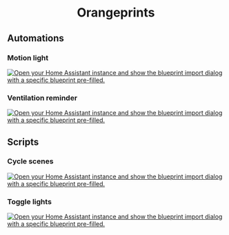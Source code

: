 <h1 align=center>Orangeprints</h1>

## Automations

### Motion light

[![Open your Home Assistant instance and show the blueprint import dialog with a specific blueprint pre-filled.](https://my.home-assistant.io/badges/blueprint_import.svg)](https://my.home-assistant.io/redirect/blueprint_import/?blueprint_url=https%3A%2F%2Fgithub.com%2FMichaelBrunn3r%2Fha-orangeprints%2Fblob%2Fmain%2Fautomations%2Fthermostat.yaml)

### Ventilation reminder

[![Open your Home Assistant instance and show the blueprint import dialog with a specific blueprint pre-filled.](https://my.home-assistant.io/badges/blueprint_import.svg)](https://my.home-assistant.io/redirect/blueprint_import/?blueprint_url=https%3A%2F%2Fgithub.com%2FMichaelBrunn3r%2Fha-orangeprints%2Fblob%2Fmain%2Fautomations%2Fventilation_reminder.yaml)

## Scripts

### Cycle scenes

[![Open your Home Assistant instance and show the blueprint import dialog with a specific blueprint pre-filled.](https://my.home-assistant.io/badges/blueprint_import.svg)](https://my.home-assistant.io/redirect/blueprint_import/?blueprint_url=https%3A%2F%2Fgithub.com%2FMichaelBrunn3r%2Fha-orangeprints%2Fblob%2Fmain%2Fscripts%2Fcycle_scenes.yaml)

### Toggle lights

[![Open your Home Assistant instance and show the blueprint import dialog with a specific blueprint pre-filled.](https://my.home-assistant.io/badges/blueprint_import.svg)](https://my.home-assistant.io/redirect/blueprint_import/?blueprint_url=https%3A%2F%2Fgithub.com%2FMichaelBrunn3r%2Fha-orangeprints%2Fblob%2Fmain%2Fscripts%2Ftoggle_lights.yaml)

